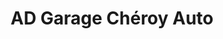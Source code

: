 ---
title: "AD Garage Chéroy Auto"
url: /cheroy/ad-garage-cheroy-auto/
shop: réparation de voitures
---